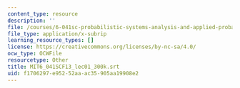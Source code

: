 ```yaml
---
content_type: resource
description: ''
file: /courses/6-041sc-probabilistic-systems-analysis-and-applied-probability-fall-2013/f1706297e95252aaac35905aa19908e2_MIT6_041SCF13_lec01_300k.vtt
file_type: application/x-subrip
learning_resource_types: []
license: https://creativecommons.org/licenses/by-nc-sa/4.0/
ocw_type: OCWFile
resourcetype: Other
title: MIT6_041SCF13_lec01_300k.srt
uid: f1706297-e952-52aa-ac35-905aa19908e2
---
```

